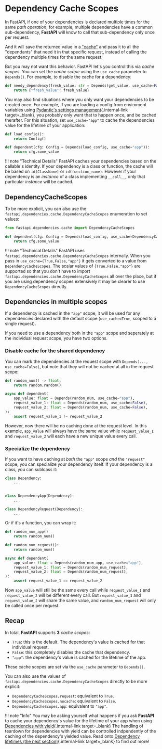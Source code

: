 # Dependency Cache Scopes

In FastAPI, if one of your dependencies is declared multiple times for the same *path operation*, for example, multiple dependencies have a common sub-dependency, **FastAPI** will know to call that sub-dependency only once per request.

And it will save the returned value in a <abbr title="A utility/system to store computed/generated values, to re-use them instead of computing them again.">"cache"</abbr> and pass it to all the "dependants" that need it in that specific request, instead of calling the dependency multiple times for the same request.

But you may not want this behavior. FastAPI let's you control this via _cache scopes_. You can set the _cache scope_ using the `use_cache` parameter to `Depends()`. For example, to disable the cache for a dependency:

```Python hl_lines="1"
def needy_dependency(fresh_value: str = Depends(get_value, use_cache=False)):
    return {"fresh_value": fresh_value}
```

You may also find situations where you only want your dependencies to be created _once_.
For example, if you are loading a config from enviroment variables using [Pydantic's settings management](../../advanced/settings.md){.internal-link target=_blank}, you probably only want that to happen once, and be cached therafter.
For this situation, set `use_cache="app"` to cache the dependencies value for the lifetime of your application:

```Python hl_lines="4"
def load_config():
    return Config()

def dependent(cfg: Config = Depends(load_config, use_cache="app")):
    return cfg.some_value
```

!!! note "Technical Details"
    FastAPI caches your dependencies based on the callable's identity.
    If your dependency is a class or function, the cache will be based on `id(ClassName)` or `id(function_name)`.
    However if your dependency is an _instance_ of a class implementing `__call__`, only that particular _instance_ will be cached.

## DependencyCacheScopes

To be more explicit, you can also use the `fastapi.dependencies.cache.DependencyCacheScopes` enumeration to set values:

```Python
from fastapi.dependencies.cache import DependencyCacheScopes

def dependent(cfg: Config = Depends(load_config, use_cache=DependencyCacheScopes.app)):
    return cfg.some_value
```

!!! note "Technical Details"
    FastAPI uses `fastapi.dependencies.cache.DependencyCacheScopes` internally.
    When you pass in `use_cache={True,False,"app"}` it gets converted to a value from `DependencyCacheScopes`.
    The scalar values of `{True,False,"app"}` are supported so that you don't have to import `fastapi.dependencies.cache.DependencyCacheScopes` all over the place, but if you are using dependency scopes extensively it may be clearer to use `DependencyCacheScopes` directly.

## Dependencies in multiple scopes

If a dependency is cached in the `"app"` scope, it will be used for any dependencies declared with the default scope (`use_cache=True`, scoped to a single request).

If you need to use a dependency both in the `"app"` scope and seperately at the individual request scope, you have two options.

### Disable cache for the shared dependency

You can mark the dependencies at the request scope with `Depends(..., use_cache=False)`, but note that they will not be cached at all in the request scope:

```Python hl_lines="6"
def random_num() -> float:
    return random.random()

async def dependent(
    app_value: float = Depends(random_num, use_cache="app"),
    request_value_1: float = Depends(random_num, use_cache=False),
    request_value_2: float = Depends(random_num, use_cache=False),
):
    assert request_value_1 != request_value_2
```

However, now there will be no caching done at the request level.
In this example, `app_value` will always have the same value while `request_value_1` and `request_value_2` will each have a new unique value every call.

### Specialize the dependency

If you want to have caching at _both_ the `"app"` scope _and_ the `"request"` scope, you can specialize your dependency itself.
If your dependency is a class, you can sublcass it:

```Python
class Dependency:
    ...


class DependencyApp(Dependency):
    ...

class DependencyRequest(Dependency):
    ...
```

Or if it's a function, you can wrap it:

```Python
def random_num_app()
    return random_num()

def random_num_request():
    return random_num()

async def dependent(
    app_value: float = Depends(random_num_app, use_cache="app"),
    request_value_1: float = Depends(random_num_request),
    request_value_2: float = Depends(random_num_request),
):
    assert request_value_1 == request_value_2
```

Now `app_value` will still be the same every call while `request_value_1` and `request_value_2` will be different every call.
But `request_value_1` and `request_value_2` will share the same value, and `random_num_request` will only be called once per request.

## Recap

In total, **FastAPI** supports **3** _cache scopes_:

- `True`: this is the default. The dependency's value is cached for that individual request.
- `False`: this completely disables the cache that dependency.
- `"app"`: the dependency's value is cached for the lifetime of the app.

These cache scopes are set via the `use_cache` parameter to `Depends()`.

You can also use the values of `fastapi.dependencies.cache.DependencyCacheScopes` directly to be more explicit:

- `DependencyCacheScopes.request`: equivalent to `True`.
- `DependencyCacheScopes.nocache`: equivalent to `False`.
- `DependencyCacheScopes.app`: equivalent to `"app"`.

!!! note "Info"
    You may be asking yourself what happens if you ask **FastAPI** to cache your dependency's value for the lifetime of your app when using [Dependencies with yield](dependencies-with-yield.md){.internal-link target=_blank}
    The handling of teardown for dependencies with yield can be controlled indpendently of the caching of the dependency's yielded value.
    Read onto [Dependency lifetimes (the next section)](dependencies-with-yield.md){.internal-link target=_blank} to find out more!
